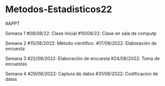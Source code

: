 # Metodos-Estadisticos22
#APPT

Semana 1
#08/08/22: Clase Inicial
#10/08/22: Clase en sala de computp

Semana 2
#15/08/2022: Método científico.
#17/08/2022: Elaboración de encuesta

Semana 3
#22/08/2022: Elaboración de encuesta
#24/08/2022: Toma de encuestas

Semana 4
#29/08/2022: Captura de datos
#31/08/2022: Codificacion de datos

